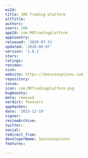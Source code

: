 ```yaml
---
wsId: 
title: 1MO Trading platform
altTitle: 
authors: 
users: 100
appId: com.MOTradingplatform
appCountry: 
released: '2020-07-31'
updated: '2020-08-07'
version: '1.0.1'
stars: 
ratings: 
reviews: 
size: 
website: https://1minuteoptions.com
repository: 
issue: 
icon: com.MOTradingplatform.png
bugbounty: 
meta: removed
verdict: fewusers
appHashes: 
date: '2023-12-19'
signer: 
reviewArchive: 
twitter: 
social: 
redirect_from: 
developerName: 1minuteoptions
features: 

---
```


